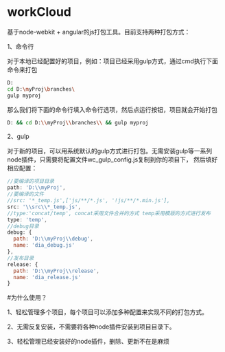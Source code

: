 # workCloud
基于node-webkit + angular的js打包工具。目前支持两种打包方式：

1、命令行

  对于本地已经配置好的项目，例如：项目已经采用gulp方式，通过cmd执行下面命令来打包 
  ```bash
  D: 
  cd D:\myProj\branches\
  gulp myproj
  ```
  那么我们将下面的命令行填入命令行选项，然后点运行按钮，项目就会开始打包
  ```bash
  D: && cd D:\\myProj\\branches\\ && gulp myproj
  ```
2、gulp

  对于新的项目，可以用系统默认的gulp方式进行打包。无需安装gulp等一系列node插件，只需要将配置文件wc_gulp_config.js复制到你的项目下，
  然后填好相应配置：
  ```js
  //要编译的项目目录
  path: 'D:\\myProj',
  //要编译的文件
  //src: '*_temp.js',['js/**/*.js', '!js/**/*.min.js'],
  src: '\\src\\*_temp.js',
  //type:'concat/temp', concat采用文件合并的方式 temp采用模版的方式进行发布
  type: 'temp',
  //debug目录
  debug: {
    path: 'D:\\myProj\\debug',
    name: 'dia_debug.js'
  },
  //发布目录
  release: {
    path: 'D:\\myProj\\release',
    name: 'dia_release.js'
  }
  ```

#为什么使用？

1、轻松管理多个项目，每个项目可以添加多种配置来实现不同的打包方式。

2、无需反复安装，不需要将各种node插件安装到项目目录下。

3、轻松管理已经安装好的node插件，删除、更新不在是麻烦
